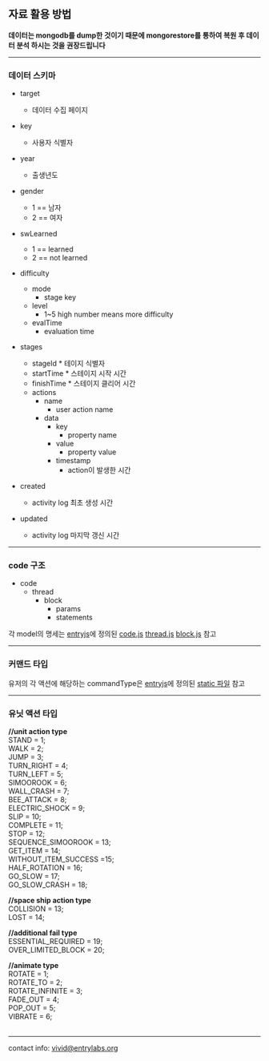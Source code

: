 <br><br>

## 자료 활용 방법

**데이터는 mongodb를 dump한 것이기 때문에
mongorestore를 통하여 복원 후 데이터 분석 하시는 것을 권장드립니다**

<hr/>

### 데이터 스키마
* target
  * 데이터 수집 페이지
* key
  * 사용자 식별자
* year
  * 출생년도
* gender
  * 1 == 남자
  * 2 == 여자
* swLearned 
  - 1 == learned
  - 2 == not learned
* difficulty
  * mode 
    * stage key
  * level
    * 1~5 high number means more difficulty
  * evalTime
    * evaluation time
 
* stages 
     * stageId 
      * 테이지 식별자 
     * startTime
      * 스테이지 시작 시간
     * finishTime
      * 스테이지 클리어 시간
     * actions    
        * name
          * user action name
        * data
          * key
            * property name
          * value
            * property value
          * timestamp
            * action이 발생한 시간 
* created
  * activity log 최초 생성 시간
* updated
  * activity log 마지막 갱신 시간

<hr/>

### code 구조
* code 
  * thread
    * block
      * params
      * statements

각 model의 명세는
[entryjs](https://github.com/entrylabs/entryjs)에 정의된 [code.js](https://github.com/entrylabs/entryjs/blob/master/src/workspace/code.js) [thread.js](https://github.com/entrylabs/entryjs/blob/master/src/workspace/thread.js) [block.js](https://github.com/entrylabs/entryjs/blob/master/src/workspace/block.js) 참고
<hr />

### 커맨드 타입
유저의 각 액션에 해당하는 commandType은
[entryjs](https://github.com/entrylabs/entryjs)에 정의된 [static 파일](https://github.com/entrylabs/entryjs/blob/master/src/util/static.js) 참고

<hr/>

### 유닛 액션 타입

**//unit action type**<br/>
STAND = 1;<br/>
WALK = 2;<br/>
JUMP = 3;<br/>
TURN_RIGHT = 4;<br/>
TURN_LEFT = 5;<br/>
SIMOOROOK = 6;<br/>
WALL_CRASH = 7;<br/>
BEE_ATTACK = 8;<br/>
ELECTRIC_SHOCK = 9;<br/>
SLIP = 10;<br/>
COMPLETE = 11;<br/>
STOP = 12;<br/>
SEQUENCE_SIMOOROOK = 13;<br/>
GET_ITEM = 14;<br/>
WITHOUT_ITEM_SUCCESS =15;<br/>
HALF_ROTATION = 16;<br/>
GO_SLOW = 17;<br/>
GO_SLOW_CRASH = 18;<br/>

**//space ship action type**<br/>
COLLISION = 13;<br/>
LOST = 14;<br/>

**//additional fail type**<br/>
ESSENTIAL_REQUIRED = 19;<br/>
OVER_LIMITED_BLOCK = 20;<br/>

**//animate type**<br/>
ROTATE = 1;<br/>
ROTATE_TO = 2;<br/>
ROTATE_INFINITE = 3;<br/>
FADE_OUT = 4;<br/>
POP_OUT = 5;<br/>
VIBRATE = 6;<br/>
    
<hr/>


contact info: vivid@entrylabs.org
    
<br><br>

